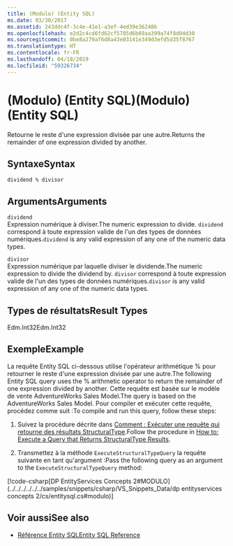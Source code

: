 ```yaml
---
title: (Modulo) (Entity SQL)
ms.date: 03/30/2017
ms.assetid: 243ddc4f-3c4e-41e1-a3ef-4ed39e36248b
ms.openlocfilehash: e2d2c4cd6fd62cf5785d6b69aa399a74f8d04d30
ms.sourcegitcommit: 0be8a279af6d8a43e03141e349d3efd5d35f8767
ms.translationtype: HT
ms.contentlocale: fr-FR
ms.lasthandoff: 04/18/2019
ms.locfileid: "59326734"
---
```

# <a name="modulo-entity-sql"></a><span data-ttu-id="29e21-102">(Modulo) (Entity SQL)</span><span class="sxs-lookup"><span data-stu-id="29e21-102">(Modulo) (Entity SQL)</span></span>
<span data-ttu-id="29e21-103">Retourne le reste d'une expression divisée par une autre.</span><span class="sxs-lookup"><span data-stu-id="29e21-103">Returns the remainder of one expression divided by another.</span></span>  
  
## <a name="syntax"></a><span data-ttu-id="29e21-104">Syntaxe</span><span class="sxs-lookup"><span data-stu-id="29e21-104">Syntax</span></span>  
  
```  
dividend % divisor  
```  
  
## <a name="arguments"></a><span data-ttu-id="29e21-105">Arguments</span><span class="sxs-lookup"><span data-stu-id="29e21-105">Arguments</span></span>  
 `dividend`  
 <span data-ttu-id="29e21-106">Expression numérique à diviser.</span><span class="sxs-lookup"><span data-stu-id="29e21-106">The numeric expression to divide.</span></span> <span data-ttu-id="29e21-107">`dividend` correspond à toute expression valide de l'un des types de données numériques.</span><span class="sxs-lookup"><span data-stu-id="29e21-107">`dividend` is any valid expression of any one of the numeric data types.</span></span>  
  
 `divisor`  
 <span data-ttu-id="29e21-108">Expression numérique par laquelle diviser le dividende.</span><span class="sxs-lookup"><span data-stu-id="29e21-108">The numeric expression to divide the dividend by.</span></span> <span data-ttu-id="29e21-109">`divisor` correspond à toute expression valide de l'un des types de données numériques.</span><span class="sxs-lookup"><span data-stu-id="29e21-109">`divisor` is any valid expression of any one of the numeric data types.</span></span>  
  
## <a name="result-types"></a><span data-ttu-id="29e21-110">Types de résultats</span><span class="sxs-lookup"><span data-stu-id="29e21-110">Result Types</span></span>  
 <span data-ttu-id="29e21-111">Edm.Int32</span><span class="sxs-lookup"><span data-stu-id="29e21-111">Edm.Int32</span></span>  
  
## <a name="example"></a><span data-ttu-id="29e21-112">Exemple</span><span class="sxs-lookup"><span data-stu-id="29e21-112">Example</span></span>  
 <span data-ttu-id="29e21-113">La requête Entity SQL ci-dessous utilise l'opérateur arithmétique % pour retourner le reste d'une expression divisée par une autre.</span><span class="sxs-lookup"><span data-stu-id="29e21-113">The following Entity SQL query uses the % arithmetic operator to return the remainder of one expression divided by another.</span></span> <span data-ttu-id="29e21-114">Cette requête est basée sur le modèle de vente AdventureWorks Sales Model.</span><span class="sxs-lookup"><span data-stu-id="29e21-114">The query is based on the AdventureWorks Sales Model.</span></span> <span data-ttu-id="29e21-115">Pour compiler et exécuter cette requête, procédez comme suit :</span><span class="sxs-lookup"><span data-stu-id="29e21-115">To compile and run this query, follow these steps:</span></span>  
  
1. <span data-ttu-id="29e21-116">Suivez la procédure décrite dans [Comment : Exécuter une requête qui retourne des résultats StructuralType](../../../../../../docs/framework/data/adonet/ef/how-to-execute-a-query-that-returns-structuraltype-results.md).</span><span class="sxs-lookup"><span data-stu-id="29e21-116">Follow the procedure in [How to: Execute a Query that Returns StructuralType Results](../../../../../../docs/framework/data/adonet/ef/how-to-execute-a-query-that-returns-structuraltype-results.md).</span></span>  
  
2. <span data-ttu-id="29e21-117">Transmettez à la méthode `ExecuteStructuralTypeQuery` la requête suivante en tant qu'argument :</span><span class="sxs-lookup"><span data-stu-id="29e21-117">Pass the following query as an argument to the `ExecuteStructuralTypeQuery` method:</span></span>  
  
 [!code-csharp[DP EntityServices Concepts 2#MODULO](../../../../../../samples/snippets/csharp/VS_Snippets_Data/dp entityservices concepts 2/cs/entitysql.cs#modulo)]  
  
## <a name="see-also"></a><span data-ttu-id="29e21-118">Voir aussi</span><span class="sxs-lookup"><span data-stu-id="29e21-118">See also</span></span>

- [<span data-ttu-id="29e21-119">Référence Entity SQL</span><span class="sxs-lookup"><span data-stu-id="29e21-119">Entity SQL Reference</span></span>](../../../../../../docs/framework/data/adonet/ef/language-reference/entity-sql-reference.md)
